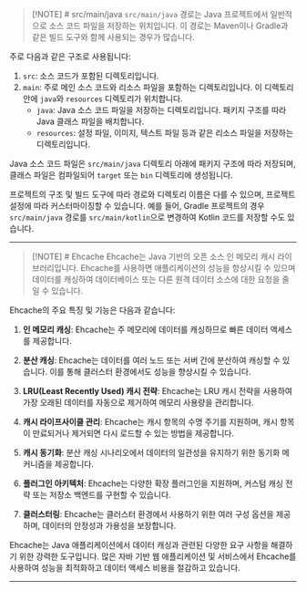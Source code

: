 
> [!NOTE] # src/main/java
> `src/main/java` 경로는 Java 프로젝트에서 일반적으로 소스 코드 파일을 저장하는 위치입니다. 이 경로는 Maven이나 Gradle과 같은 빌드 도구와 함께 사용되는 경우가 많습니다.

주로 다음과 같은 구조로 사용됩니다:

1. `src`: 소스 코드가 포함된 디렉토리입니다.
2. `main`: 주로 메인 소스 코드와 리소스 파일을 포함하는 디렉토리입니다. 이 디렉토리 안에 `java`와 `resources` 디렉토리가 위치합니다.
    - `java`: Java 소스 코드 파일을 저장하는 디렉토리입니다. 패키지 구조를 따라 Java 클래스 파일을 배치합니다.
    - `resources`: 설정 파일, 이미지, 텍스트 파일 등과 같은 리소스 파일을 저장하는 디렉토리입니다.

Java 소스 코드 파일은 `src/main/java` 디렉토리 아래에 패키지 구조에 따라 저장되며, 클래스 파일은 컴파일되어 `target` 또는 `bin` 디렉토리에 생성됩니다.

프로젝트의 구조 및 빌드 도구에 따라 경로와 디렉토리 이름은 다를 수 있으며, 프로젝트 설정에 따라 커스터마이징할 수 있습니다. 예를 들어, Gradle 프로젝트의 경우 `src/main/java` 경로를 `src/main/kotlin`으로 변경하여 Kotlin 코드를 저장할 수도 있습니다.

---

> [!NOTE] # Ehcache
> Ehcache는 Java 기반의 오픈 소스 인 메모리 캐시 라이브러리입니다.
> Ehcache를 사용하면 애플리케이션의 성능을 향상시킬 수 있으며 데이터를 캐싱하여 
> 데이터베이스 또는 다른 원격 데이터 소스에 대한 요청을 줄일 수 있습니다.

Ehcache의 주요 특징 및 기능은 다음과 같습니다:

1. **인 메모리 캐싱**: Ehcache는 주 메모리에 데이터를 캐싱하므로 빠른 데이터 액세스를 제공합니다.

2. **분산 캐싱**: Ehcache는 데이터를 여러 노드 또는 서버 간에 분산하여 캐싱할 수 있습니다. 이를 통해 클러스터 환경에서도 성능을 향상시킬 수 있습니다.

3. **LRU(Least Recently Used) 캐시 전략**: Ehcache는 LRU 캐시 전략을 사용하여 가장 오래된 데이터를 자동으로 제거하여 메모리 사용량을 관리합니다.

4. **캐시 라이프사이클 관리**: Ehcache는 캐시 항목의 수명 주기를 지원하며, 캐시 항목이 만료되거나 제거되면 다시 로드할 수 있는 방법을 제공합니다.

5. **캐시 동기화**: 분산 캐싱 시나리오에서 데이터의 일관성을 유지하기 위한 동기화 메커니즘을 제공합니다.

6. **플러그인 아키텍처**: Ehcache는 다양한 확장 플러그인을 지원하며, 커스텀 캐싱 전략 또는 저장소 백엔드를 구현할 수 있습니다.

7. **클러스터링**: Ehcache는 클러스터 환경에서 사용하기 위한 여러 구성 옵션을 제공하며, 데이터의 안정성과 가용성을 보장합니다.

Ehcache는 Java 애플리케이션에서 데이터 캐싱과 관련된 다양한 요구 사항을 해결하기 위한 강력한 도구입니다. 많은 자바 기반 웹 애플리케이션 및 서비스에서 Ehcache를 사용하여 성능을 최적화하고 데이터 액세스 비용을 절감하고 있습니다.

---

